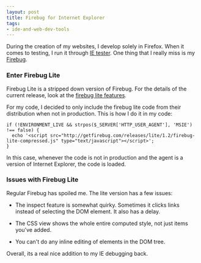 ```yaml
---
layout: post
title: Firebug for Internet Explorer
tags:
- ide-and-web-dev-tools
---
```

During the creation of my websites, I develop solely in Firefox.  When it comes to testing, I run it through [IE tester](http://my-debugbar.com/wiki/IETester/HomePage).  One thing that I really miss is my [Firebug](http://getfirebug.com/).

### Enter Firebug Lite

Firebug Lite is a stripped down version of Firebug.  For the details of the current release, look at the [firebug lite features](http://getfirebug.com/lite.html).

For my code, I decided to only include the firebug lite code from their distribution when not in production.  This is how I do it in my code:

```php?start_inline=1
if (!ENVIRONMENT_LIVE && strpos($_SERVER['HTTP_USER_AGENT'], 'MSIE') !== false) {
  echo '<script src="http://getfirebug.com/releases/lite/1.2/firebug-lite-compressed.js" type="text/javascript"></script>';
}
```

In this case, whenever the code is not in production and the agent is a version of Internet Explorer, the code is loaded.

### Issues with Firebug Lite

Regular Firebug has spoiled me.  The lite version has a few issues:

  * The inspect feature is somewhat quirky.  Sometimes it clicks links instead of selecting the DOM element.  It also has a delay.

  * The CSS view shows the whole entire computed style, not just items you've added.

  * You can't do any inline editing of elements in the DOM tree.

Overall, its a real nice addition to my IE debugging back.
